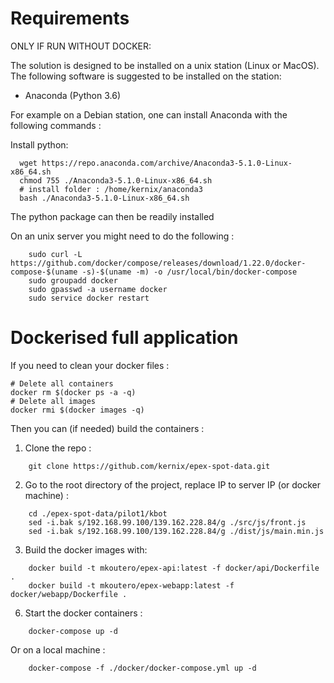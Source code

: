 

# Requirements

ONLY IF RUN WITHOUT DOCKER:

The solution is designed to be installed on a unix station (Linux or MacOS).
The following software is suggested to be installed on the station:

- Anaconda (Python 3.6)

For example on a Debian station, one can install Anaconda with the following commands :

Install python:
```
  wget https://repo.anaconda.com/archive/Anaconda3-5.1.0-Linux-x86_64.sh
  chmod 755 ./Anaconda3-5.1.0-Linux-x86_64.sh
  # install folder : /home/kernix/anaconda3
  bash ./Anaconda3-5.1.0-Linux-x86_64.sh
```

The python package can then be readily installed

On an unix server you might need to do the following :

```
    sudo curl -L https://github.com/docker/compose/releases/download/1.22.0/docker-compose-$(uname -s)-$(uname -m) -o /usr/local/bin/docker-compose
    sudo groupadd docker
    sudo gpasswd -a username docker
    sudo service docker restart 
```

# Dockerised full application

If you need to clean your docker files :

	# Delete all containers
	docker rm $(docker ps -a -q)
	# Delete all images
	docker rmi $(docker images -q)

Then you can (if needed) build the containers :

1. Clone the repo :

```
    git clone https://github.com/kernix/epex-spot-data.git
```

2. Go to the root directory of the project, replace IP to server IP (or docker machine) :

```
	cd ./epex-spot-data/pilot1/kbot
    sed -i.bak s/192.168.99.100/139.162.228.84/g ./src/js/front.js
    sed -i.bak s/192.168.99.100/139.162.228.84/g ./dist/js/main.min.js
```

3. Build the docker images with:

```
	docker build -t mkoutero/epex-api:latest -f docker/api/Dockerfile .
	docker build -t mkoutero/epex-webapp:latest -f docker/webapp/Dockerfile .
```


6. Start the docker containers : 

```
    docker-compose up -d
```

Or on a local machine : 

```
    docker-compose -f ./docker/docker-compose.yml up -d
```


